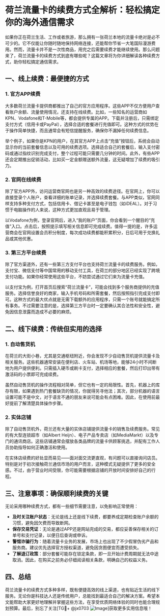 # 荷兰流量卡的续费方式全解析：轻松搞定你的海外通信需求

如果你正在荷兰生活、工作或者旅游，那么拥有一张荷兰本地的流量卡绝对是必不可少的。它不仅能让你随时随地保持网络连接，还能帮你节省一大笔国际漫游费用。然而，流量卡并不是一次性商品，用完之后需要续费才能继续使用。那么问题来了，荷兰流量卡的续费方式到底有哪些呢？这篇文章将为你详细解读各种续费方式，助你轻松搞定通信需求。

## 一、线上续费：最便捷的方式

### 1. 官方APP续费
大多数荷兰流量卡提供商都推出了自己的官方应用程序。这些APP不仅方便用户查看账户余额、流量使用情况，还支持在线续费。比如，一些知名的运营商如KPN、Vodafone和T-Mobile等，都会提供专属的APP。下载并注册后，只需绑定支付方式（信用卡或PayPal），选择合适的套餐进行充值即可。这种方式的优势在于操作简单快捷，而且通常会有短信提醒服务，确保你不漏掉任何续费信息。

举个例子，如果你是KPN的用户，在其官方APP上点击“充值”按钮后，系统会自动显示你的当前套餐信息以及可用的续费选项。选择适合自己的套餐后，输入支付密码或通过指纹识别完成支付，整个过程可能只需要几分钟的时间。此外，有些APP还会定期推出促销活动，比如买一定金额赠送额外流量，这无疑增加了续费的吸引力。

### 2. 官网在线续费
除了官方APP外，访问运营商官网也是另一种高效的续费途径。在官网上，你可以直接登录个人账户，查看详细的账单记录，并选择续费套餐。与APP类似，官网同样支持多种支付方式，包括信用卡、借记卡甚至是电子钱包（如iDEAL）。对于习惯于电脑操作的人来说，这种方式更加直观且易于管理。

以Vodafone为例，登录官网后，进入“我的账户”页面，你会看到一个醒目的“充值”入口。点击后，按照提示填写相关信息即可完成续费。值得一提的是，许多运营商会在官网设置会员积分制度，每次成功续费都能积累积分，日后可用于兑换礼品或其他优惠。

### 3. 第三方平台续费
除了官方渠道外，还有一些第三方支付平台也支持荷兰流量卡的续费服务。例如，支付宝、微信支付等中国常用的移动支付工具，在荷兰的部分地区已经实现了跨境支付功能。如果你经常使用这些平台，不妨尝试通过它们来为流量卡充值。

以支付宝为例，打开首页后搜索“荷兰流量卡”，可能会找到多个服务商提供的充值服务。选择信誉良好的商家，输入手机号码和所需套餐，然后按照指引完成支付即可。这种方式的最大优点就是无需下载额外的应用程序，只需一个账号就能搞定所有事务。不过需要注意的是，选择第三方平台时一定要确认其合法性和安全性，避免因信息泄露而造成不必要的麻烦。

## 二、线下续费：传统但实用的选择

### 1. 自动售货机
在荷兰的大街小巷，尤其是交通枢纽附近，你会发现不少自动售货机提供流量卡及相关服务。这些机器通常安装在便利店、火车站、机场等地，能够24小时不间断地为用户提供便利。只需插入硬币或刷卡支付，选择相应的套餐，然后打印出带有激活码的小票即可完成续费。

虽然自动售货机的操作流程相对简单，但它也有一定的局限性。首先，机器上的库存有限，如果遇到热门套餐缺货的情况，你就得另寻他法；其次，部分机器的语言设置可能不是中文，对于语言不通的朋友来说可能会有点困难。因此，在使用前最好提前了解清楚具体操作步骤。

### 2. 实体店铺
除了自动售货机外，荷兰还有大量的实体店铺提供流量卡的销售及续费服务。常见的有大型连锁超市（如Albert Heijn）、电子产品专卖店（如MediaMarkt）以及专门的通讯商店。这些店铺通常会摆放各类品牌的流量卡供顾客挑选，并配有工作人员协助指导如何正确激活和使用。

在实体店续费的好处显而易见——面对面交流更直观，有问题可以直接询问店员。特别是对于初次接触荷兰通信市场的用户而言，这种模式无疑提供了更多的安全感。不过，由于营业时间受限，你可能需要根据店铺的开放时间安排好自己的行程。

## 三、注意事项：确保顺利续费的关键

无论采用哪种续费方式，都有一些细节需要注意，以免影响正常使用：

- **及时关注账户状态**：无论是线上还是线下续费，都要养成定期检查账户余额的习惯，避免因欠费而导致断网。
- **保存交易凭证**：无论是通过APP还是网站完成的交易，都应妥善保存相关的订单号和支付记录，以便日后查询或申诉。
- **警惕诈骗行为**：随着流量卡业务的发展，市场上也出现了不少假冒伪劣产品和服务商。建议优先选择官方授权渠道，避免因贪图便宜而遭受损失。
- **了解退订政策**：部分套餐可能存在锁定条款，即一旦开始计费周期就无法中途取消。因此，在购买之前务必仔细阅读相关条款，明确自己的权益义务。

## 四、总结

荷兰流量卡的续费方式多种多样，既有便捷高效的线上渠道，也有贴近生活的线下服务。无论你是科技达人还是传统用户，总能找到最适合自己的解决方案。希望本文能帮助大家更好地理解并掌握这些方法，在享受优质网络体验的同时也能合理规划预算。最后，别忘了关注[TG💪+ @jx0703 ![Image](https://github.com/user-attachments/assets/dbca1d08-cadb-493c-b0ec-ad6f7a83f270)]获取更多实用信息哦！